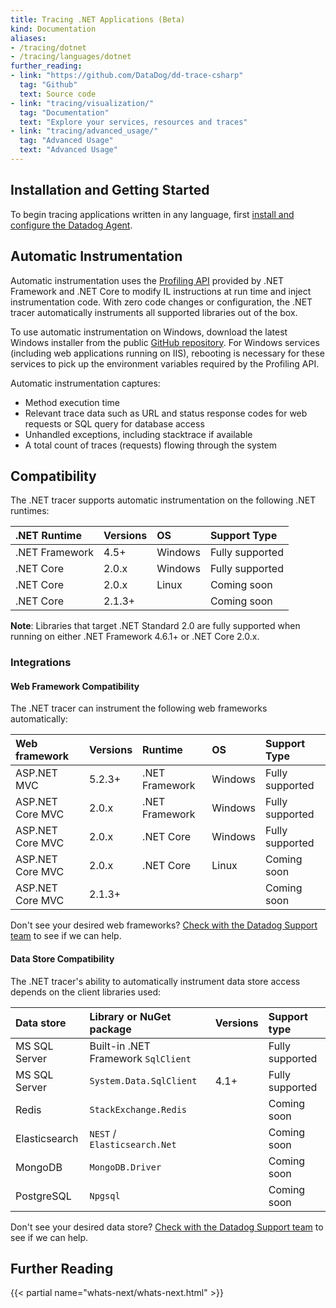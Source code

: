 ```yaml
---
title: Tracing .NET Applications (Beta)
kind: Documentation
aliases:
- /tracing/dotnet
- /tracing/languages/dotnet
further_reading:
- link: "https://github.com/DataDog/dd-trace-csharp"
  tag: "Github"
  text: Source code
- link: "tracing/visualization/"
  tag: "Documentation"
  text: "Explore your services, resources and traces"
- link: "tracing/advanced_usage/"
  tag: "Advanced Usage"
  text: "Advanced Usage"
---
```


## Installation and Getting Started

To begin tracing applications written in any language, first [install and configure the Datadog Agent][1].

## Automatic Instrumentation

Automatic instrumentation uses the [Profiling API][2] provided by .NET Framework and .NET Core to modify IL instructions at run time and inject instrumentation code. With zero code changes or configuration, the .NET tracer automatically instruments all supported libraries out of the box.

To use automatic instrumentation on Windows, download the latest Windows installer from the public [GitHub repository][3]. For Windows services (including web applications running on IIS), rebooting is necessary for these services to pick up the environment variables required by the Profiling API.

Automatic instrumentation captures:

* Method execution time
* Relevant trace data such as URL and status response codes for web requests or SQL query for database access
* Unhandled exceptions, including stacktrace if available
* A total count of traces (requests) flowing through the system

## Compatibility

The .NET tracer supports automatic instrumentation on the following .NET runtimes:

| .NET Runtime   | Versions | OS      | Support Type      |
| :------------- | :------- | :------ | :---------------- |
| .NET Framework | 4.5+     | Windows | Fully supported   |
| .NET Core      | 2.0.x    | Windows | Fully supported   |
| .NET Core      | 2.0.x    | Linux   | Coming soon       |
| .NET Core      | 2.1.3+   |         | Coming soon       |

**Note**: Libraries that target .NET Standard 2.0 are fully supported when running on either .NET Framework 4.6.1+ or .NET Core 2.0.x.

### Integrations

#### Web Framework Compatibility

The .NET tracer can instrument the following web frameworks automatically:

| Web framework    | Versions | Runtime        | OS      | Support Type      |
| :--------------- | :------- | :------------- | :------ | :---------------- |
| ASP.NET MVC      | 5.2.3+   | .NET Framework | Windows | Fully supported   |
| ASP.NET Core MVC | 2.0.x    | .NET Framework | Windows | Fully supported   |
| ASP.NET Core MVC | 2.0.x    | .NET Core      | Windows | Fully supported   |
| ASP.NET Core MVC | 2.0.x    | .NET Core      | Linux   | Coming soon       |
| ASP.NET Core MVC | 2.1.3+   |                |         | Coming soon       |

Don't see your desired web frameworks? [Check with the Datadog Support team][5] to see if we can help.

#### Data Store Compatibility

The .NET tracer's ability to automatically instrument data store access depends on the client libraries used:

| Data store    | Library or NuGet package            | Versions | Support type    |
| :---------    | :---------------------------------- | :------- | :-------------- |
| MS SQL Server | Built-in .NET Framework `SqlClient` |          | Fully supported |
| MS SQL Server | `System.Data.SqlClient`             | 4.1+     | Fully supported |
| Redis         | `StackExchange.Redis`               |          | Coming soon     |
| Elasticsearch | `NEST` / `Elasticsearch.Net`        |          | Coming soon     |
| MongoDB       | `MongoDB.Driver`                    |          | Coming soon     |
| PostgreSQL    | `Npgsql`                            |          | Coming soon     |

Don't see your desired data store? [Check with the Datadog Support team][5] to see if we can help.

## Further Reading

{{< partial name="whats-next/whats-next.html" >}}

[1]: https://docs.datadoghq.com/tracing/setup
[2]: https://docs.microsoft.com/en-us/dotnet/framework/unmanaged-api/profiling/
[3]: https://github.com/DataDog/dd-trace-csharp/releases
[4]: https://www.nuget.org/packages/Datadog.Trace/
[5]: /help
